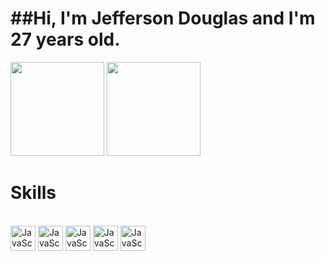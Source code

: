 <h1>##Hi, I'm Jefferson Douglas and I'm 27 years old.</h1>

<div>
<img height="150em" src="https://github-readme-stats.vercel.app/api?username=jersdouglas&show_icons=true&theme=tokyonight"/>
<img height="150em" src="https://github-readme-stats.vercel.app/api/top-langs/?username=jersdouglas&layout=compact&theme=tokyonight"/>  
</div>

<h1> Skills </h1>
<div style="display: inline-block"><br/>
<img align="center" alt="JavaScript" height="40" width="40" src="https://cdn.jsdelivr.net/gh/devicons/devicon/icons/html5/html5-original.svg" />
<img align="center" alt="JavaScript" height="40" width="40" src="https://cdn.jsdelivr.net/gh/devicons/devicon/icons/css3/css3-original.svg" />
<img align="center" alt="JavaScript" height="40" width="40" src="https://cdn.jsdelivr.net/gh/devicons/devicon/icons/javascript/javascript-original.svg" />
<img align="center" alt="JavaScript" height="40" width="40" src="https://cdn.jsdelivr.net/gh/devicons/devicon/icons/bootstrap/bootstrap-original.svg" />
<img align="center" alt="JavaScript" height="40" width="40" src="https://cdn.jsdelivr.net/gh/devicons/devicon/icons/php/php-original.svg" />
</div>
<br/>


